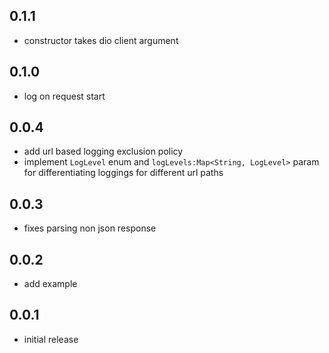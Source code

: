 ## 0.1.1

* constructor takes dio client argument

## 0.1.0

* log on request start

## 0.0.4

* add url based logging exclusion policy
* implement `LogLevel` enum and `logLevels:Map<String, LogLevel>` param for differentiating loggings for different url paths

## 0.0.3

* fixes parsing non json response

## 0.0.2

* add example

## 0.0.1

* initial release
